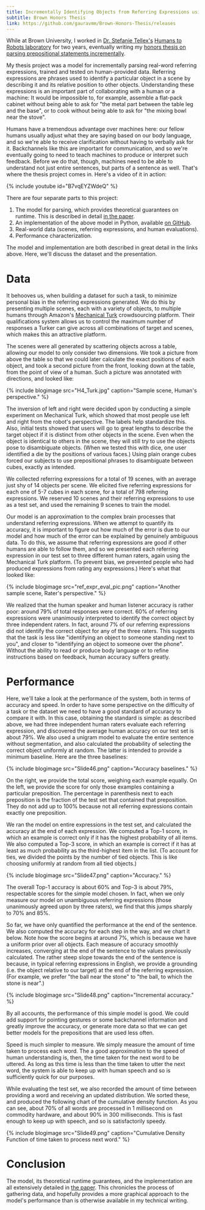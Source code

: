 ```yaml
---
title: Incrementally Identifying Objects from Referring Expressions using Spatial Object Models
subtitle: Brown Honors Thesis
link: https://github.com/gauravmm/Brown-Honors-Thesis/releases
---
```


While at Brown University, I worked in [Dr. Stefanie Tellex's](http://cs.brown.edu/~stefie10/) [Humans to Robots laboratory](http://h2r.cs.brown.edu/) for two years, eventually writing my [honors thesis on parsing prepositional statements incrementally](https://github.com/gauravmm/Brown-Honors-Thesis/releases).

My thesis project was a model for incrementally parsing real-word referring expressions, trained and tested on human-provided data. 
Referring expressions are phrases used to identify a particular object in a scene by describing it and its relative position to other objects. Understanding these expressions is an important part of collaborating with a human or a machine: It would be impossible to, for example, assemble a flat-pack cabinet without being able to ask for "the metal part between the table leg and the base", or to cook without being able to ask for "the mixing bowl near the stove".

Humans have a tremendous advantage over machines here: our fellow humans usually adjust what they are saying based on our body language, and so we're able to receive clarification without having to verbally ask for it. Backchannels like this are important for communication, and so we're eventually going to need to teach machines to produce or interpret such feedback. Before we do that, though, machines need to be able to understand not just entire sentences, but parts of a sentence as well. That's where the thesis project comes in. Here's a video of it in action:

{% include youtube id="B7vqEYZWdeQ" %}

There are four separate parts to this project:

 1. The model for parsing, which provides theoretical guarantees on runtime. This is described in detail [in the paper](https://github.com/gauravmm/Brown-Honors-Thesis/releases).
 2. An implementation of the above model in Python, available [on GitHub](https://github.com/gauravmm/Brown-Honors-Thesis/tree/master/Code/Incremental%20Parser).
 3. Real-world data (scenes, referring expressions, and human evaluations).
 4. Performance characterization.

The model and implementation are both described in great detail in the links above. Here, we'll discuss the dataset and the presentation.

# Data

It behooves us, when building a dataset for such a task, to minimize personal bias in the referring expressions generated. We do this by presenting multiple scenes, each with a variety of objects, to multiple humans through Amazon's [Mechanical Turk](https://www.mturk.com/mturk/welcome) crowdsourcing platform. Their qualifications system allows us to control the maximum number of responses a Turker can give across all combinations of target and scenes, which makes this an attractive platform.

The scenes were all generated by scattering objects across a table, allowing our model to only consider two dimensions. We took a picture from above the table so that we could later calculate the exact positions of each object, and took a second picture from the front, looking down at the table, from the point of view of a human. Such a picture was annotated with directions, and looked like:

{% include blogimage src="H4_Turk.jpg" caption="Sample scene, Human's perspective." %}

The inversion of left and right were decided upon by conducting a simple experiment on Mechanical Turk, which showed that most people use left and right from the robot's perspective. The labels help standardize this. Also, initial tests showed that users will go to great lengths to describe the target object if it is distinct from other objects in the scene. Even when the object is identical to others in the scene, they will still try to use the objects pose to disambiguate objects. (When we tested this with dice, one user identified a die by the positions of various faces.) Using plain orange cubes forced our subjects to use prepositional phrases to disambiguate between cubes, exactly as intended.

We collected referring expressions for a total of 19 scenes, with an average just shy of 14 objects per scene. We elicited five referring expressions for each one of 5-7 cubes in each scene, for a total of 798 referring expressions. We reserved 10 scenes and their referring expressions to use as a test set, and used the remaining 9 scenes to train the model.

Our model is an approximation to the complex brain processes that understand referring expressions. When we attempt to quantify its accuracy, it is important to figure out how much of the error is due to our model and how much of the error can be explained by genuinely ambiguous data. To do this, we assume that referring expressions are good if other humans are able to follow them, and so we presented each referring expression in our test set to three different human raters, again using the Mechanical Turk platform. (To prevent bias, we prevented people who had produced expressions from rating any expressions.) Here's what that looked like:

{% include blogimage src="ref_expr_eval_pic.png" caption="Another sample scene, Rater's perspective." %}

We realized that the human speaker and human listener accuracy is rather poor: around 79% of total responses were correct. 60% of referring expressions were unanimously interpreted to identify the correct object by three independent raters. In fact, around 7% of our referring expressions did not identify the correct object for any of the three raters. This suggests that the task is less like "identifying an object to someone standing next to you", and closer to "identifying an object to someone over the phone". Without the ability to read or produce body language or to refine instructions based on feedback, human accuracy suffers greatly.

# Performance

Here, we'll take a look at the performance of the system, both in terms of accuracy and speed. In order to have some perspective on the difficulty of a task or the dataset we need to have a good standard of accuracy to compare it with. In this case, obtaining the standard is simple: as described above, we had three independent human raters evaluate each referring expression, and discovered the average human accuracy on our test set is about 79%. We also used a unigram model to evaluate the entire sentence without segmentation, and also calculated the probability of selecting the correct object uniformly at random. The latter is intended to provide a minimum baseline. Here are the three baselines:

{% include blogimage src="Slide46.png" caption="Accuracy baselines." %}

On the right, we provide the total score, weighing each example equally. On the left, we provide the score for only those examples containing a particular preposition. The percentage in parenthesis next to each preposition is the fraction of the test set that contained that preposition. They do not add up to 100% because not all referring expressions contain exactly one preposition. 

We ran the model on entire expressions in the test set, and calculated the accuracy at the end of each expression. We computed a Top-1 score, in which an example is correct only if it has the highest probability of all items. We also computed a Top-3 score, in which an example is correct if it has at least as much probability as the third-highest item in the list. (To account for ties, we divided the points by the number of tied objects. This is like choosing uniformly at random from all tied objects.)

{% include blogimage src="Slide47.png" caption="Accuracy." %}

The overall Top-1 accuracy is about 60% and Top-3 is about 79%, respectable scores for the simple model chosen. In fact, when we only measure our model on unambiguous referring expressions (those unanimously agreed upon by three raters), we find that this jumps sharply to 70% and 85%. 

So far, we have only quantified the performance at the end of the sentence. We also computed the accuracy for each step in the way, and we chart it below. Note how the score begins at around 7%, which is because we have a uniform prior over all objects. Each measure of accuracy smoothly increases, converging at the end of the sentence to the values previously calculated. The rather steep slope towards the end of the sentence is because, in typical referring expressions in English, we provide a grounding (i.e. the object relative to our target) at the end of the referring expression. (For example, we prefer "the ball near the stone" to "the ball, to which the stone is near".)

{% include blogimage src="Slide48.png" caption="Incremental accuracy." %}

By all accounts, the performance of this simple model is good. We could add support for pointing gestures or some backchannel information and greatly improve the accuracy, or generate more data so that we can get better models for the prepositions that are used less often.  

Speed is much simpler to measure. We simply measure the amount of time taken to process each word. The a good approximation to the speed of human understanding is, then, the time taken for the next word to be uttered. As long as this time is less than the time taken to utter the next word, the system is able to keep up with human speech and so is sufficiently quick for our purposes. 

While evaluating the test set, we also recorded the amount of time between providing a word and receiving an updated distribution. We sorted these, and produced the following chart of the cumulative density function. As you can see, about 70% of all words are processed in 1 millisecond on commodity hardware, and about 90% in 300 milliseconds. This is fast enough to keep up with speech, and so is satisfactorily speedy.

{% include blogimage src="Slide49.png" caption="Cumulative Density Function of time taken to process next word." %}

# Conclusion

The model, its theoretical runtime guarantees, and the implementation are all extensively detailed in [the paper](https://github.com/gauravmm/Brown-Honors-Thesis/releases). This chronicles the process of gathering data, and hopefully provides a more graphical approach to the model's performance than is otherwise available in my technical writing.
